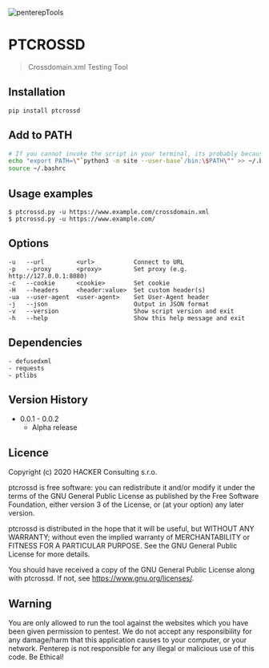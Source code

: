 ![penterepTools](https://www.penterep.com/external/penterepToolsLogo.png)

# PTCROSSD
> Crossdomain.xml Testing Tool

## Installation
```
pip install ptcrossd
```

## Add to PATH
```bash
# If you cannot invoke the script in your terminal, its probably because its not in your PATH. Fix it by running commands below.
echo "export PATH=\"`python3 -m site --user-base`/bin:\$PATH\"" >> ~/.bashrc
source ~/.bashrc
```

## Usage examples
```
$ ptcrossd.py -u https://www.example.com/crossdomain.xml
$ ptcrossd.py -u https://www.example.com/
```

## Options
```
-u   --url         <url>           Connect to URL
-p   --proxy       <proxy>         Set proxy (e.g. http://127.0.0.1:8080)
-c   --cookie      <cookie>        Set cookie
-H   --headers     <header:value>  Set custom header(s)
-ua  --user-agent  <user-agent>    Set User-Agent header
-j   --json                        Output in JSON format
-v   --version                     Show script version and exit
-h   --help                        Show this help message and exit
```

## Dependencies
    - defusedxml
    - requests
    - ptlibs

## Version History
- 0.0.1 - 0.0.2
    - Alpha release

## Licence

Copyright (c) 2020 HACKER Consulting s.r.o.

ptcrossd is free software: you can redistribute it and/or modify it under the terms of the GNU General Public License as published by the Free Software Foundation, either version 3 of the License, or (at your option) any later version.

ptcrossd is distributed in the hope that it will be useful, but WITHOUT ANY WARRANTY; without even the implied warranty of MERCHANTABILITY or FITNESS FOR A PARTICULAR PURPOSE. See the GNU General Public License for more details.

You should have received a copy of the GNU General Public License along with ptcrossd. If not, see https://www.gnu.org/licenses/.

## Warning

You are only allowed to run the tool against the websites which
you have been given permission to pentest. We do not accept any
responsibility for any damage/harm that this application causes to your
computer, or your network. Penterep is not responsible for any illegal
or malicious use of this code. Be Ethical!